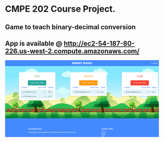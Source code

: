# CMPE 202 Course Project.
## Game to teach binary-decimal conversion
## App is available @ http://ec2-54-187-80-226.us-west-2.compute.amazonaws.com/

![Alt text](public/screenshots/1.png "Optional Title")




